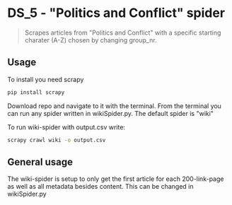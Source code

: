 # DS_5 - "Politics and Conflict" spider
> Scrapes articles from "Politics and Conflict" with a specific starting charater (A-Z) chosen by changing group_nr.


## Usage

To install you need scrapy

```sh
pip install scrapy
```
Download repo and navigate to it with the terminal. From the terminal you can run any spider written in wikiSpider.py. The default spider is "wiki"

To run wiki-spider with output.csv write:
```sh
scrapy crawl wiki -o output.csv
```

## General usage

The wiki-spider is setup to only get the first article for each 200-link-page as well as all metadata besides content. This can be changed in wikiSpider.py